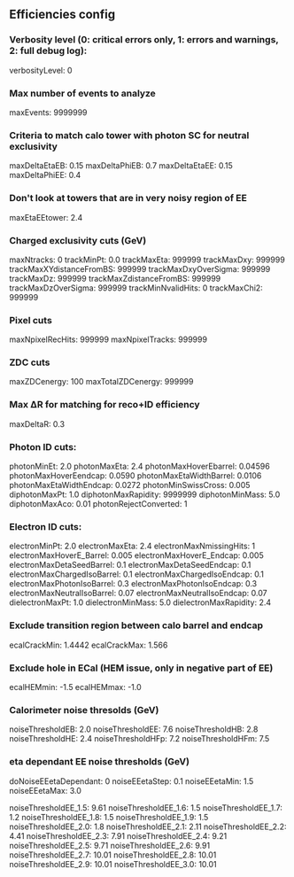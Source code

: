 ##  Efficiencies config

### Verbosity level (0: critical errors only, 1: errors and warnings, 2: full debug log):
verbosityLevel: 0

### Max number of events to analyze
maxEvents: 9999999

### Criteria to match calo tower with photon SC for neutral exclusivity
maxDeltaEtaEB:  0.15
maxDeltaPhiEB:  0.7
maxDeltaEtaEE:  0.15
maxDeltaPhiEE:  0.4

### Don't look at towers that are in very noisy region of EE
maxEtaEEtower:      2.4

### Charged exclusivity cuts (GeV)
maxNtracks:                             0
trackMinPt:                               0.0 
trackMaxEta:                            999999
trackMaxDxy:                           999999
trackMaxXYdistanceFromBS:  999999
trackMaxDxyOverSigma:         999999
trackMaxDz:                             999999
trackMaxZdistanceFromBS:    999999
trackMaxDzOverSigma:           999999
trackMinNvalidHits:                  0
trackMaxChi2:                          999999

### Pixel cuts
maxNpixelRecHits:                  999999
maxNpixelTracks:                    999999

### ZDC cuts
maxZDCenergy:                       100
maxTotalZDCenergy:                999999

### Max ΔR for matching for reco+ID efficiency
maxDeltaR:              0.3

### Photon ID cuts:
photonMinEt:                            2.0
photonMaxEta:                         2.4
photonMaxHoverEbarrel:          0.04596
photonMaxHoverEendcap:       0.0590
photonMaxEtaWidthBarrel:       0.0106
photonMaxEtaWidthEndcap:    0.0272
photonMinSwissCross:             0.005
diphotonMaxPt:                        1.0
diphotonMaxRapidity:               9999999
diphotonMinMass:                    5.0
diphotonMaxAco:                     0.01
photonRejectConverted:           1

### Electron ID cuts:
electronMinPt:                            2.0
electronMaxEta:                         2.4
electronMaxNmissingHits:         1
electronMaxHoverE_Barrel:         0.005
electronMaxHoverE_Endcap:      0.005
electronMaxDetaSeedBarrel:      0.1
electronMaxDetaSeedEndcap:   0.1
electronMaxChargedIsoBarrel:    0.1
electronMaxChargedIsoEndcap: 0.1
electronMaxPhotonIsoBarrel:      0.3
electronMaxPhotonIsoEndcap:   0.3
electronMaxNeutralIsoBarrel:      0.07
electronMaxNeutralIsoEndcap:   0.07
dielectronMaxPt:                        1.0
dielectronMinMass:                    5.0
dielectronMaxRapidity:               2.4

### Exclude transition region between calo barrel and endcap
ecalCrackMin: 1.4442
ecalCrackMax: 1.566

### Exclude hole in ECal (HEM issue, only in negative part of EE)
ecalHEMmin:  -1.5
ecalHEMmax: -1.0
 
### Calorimeter noise thresolds (GeV)
noiseThresholdEB:        2.0
noiseThresholdEE:        7.6
noiseThresholdHB:        2.8
noiseThresholdHE:        2.4
noiseThresholdHFp:      7.2
noiseThresholdHFm:     7.5


### eta dependant EE noise thresholds (GeV)
doNoiseEEetaDependant:    0
noiseEEetaStep: 0.1
noiseEEetaMin: 1.5
noiseEEetaMax: 3.0

noiseThresholdEE_1.5:   9.61
noiseThresholdEE_1.6:   1.5
noiseThresholdEE_1.7:   1.2
noiseThresholdEE_1.8:   1.5
noiseThresholdEE_1.9:   1.5
noiseThresholdEE_2.0:   1.8
noiseThresholdEE_2.1:   2.11
noiseThresholdEE_2.2:   4.41
noiseThresholdEE_2.3:   7.91
noiseThresholdEE_2.4:   9.21
noiseThresholdEE_2.5:   9.71
noiseThresholdEE_2.6:   9.91
noiseThresholdEE_2.7:   10.01
noiseThresholdEE_2.8:   10.01
noiseThresholdEE_2.9:   10.01
noiseThresholdEE_3.0:   10.01
